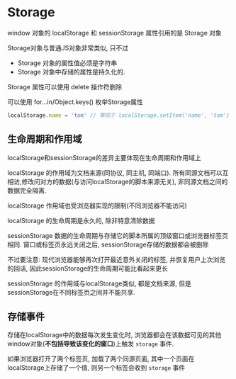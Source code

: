 
# Storage

window 对象的 localStorage 和 sessionStorage 属性引用的是 Storage 对象

Storage对象与普通JS对象非常类似, 只不过
+ Storage 对象的属性值必须是字符串
+ Storage 对象中存储的属性是持久化的.

Storage 属性可以使用 delete 操作符删除

可以使用 for...in/Object.keys() 枚举Storage属性

```js
localStorage.name = 'tom' // 等同于 localStorage.setItem('name', 'tom')
```

## 生命周期和作用域

localStorage和sessionStorage的差异主要体现在生命周期和作用域上


localStorage 的作用域为文档来源(同协议, 同主机, 同端口). 所有同源文档可以互相访,修改问对方的数据(与访问localStorage的脚本来源无关), 非同源文档之间的数据完全隔离.

localStorage 作用域也受浏览器实现的限制(不同浏览器不能访问)

localStorage 的生命周期是永久的, 除非特意清除数据

sessionStorage 数据的生命周期与存储它的脚本所属的顶级窗口或浏览器标签页相同. 窗口或标签页永远关闭之后, sessionStorage存储的数据都会被删除

不过要注意: 现代浏览器能够再次打开最近意外关闭的标签, 并恢复用户上次浏览的回话, 因此sessionStorage的生命周期可能比看起来更长

sessionStorage 的作用域与localStorage类似, 都是文档来源, 但是sessionStorage在不同标签页之间并不能共享.

## 存储事件

存储在localStorage中的数据每次发生变化时, 浏览器都会在该数据可见的其他window对象(**不包括导致该变化的窗口**)上触发 `storage` 事件.

如果浏览器打开了两个标签页, 加载了两个同源页面, 其中一个页面在localStorage上存储了一个值, 则另一个标签会收到 `storage` 事件

